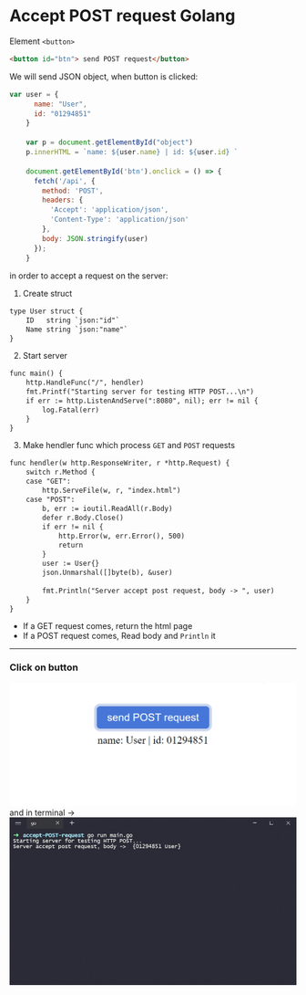 # Accept POST request Golang

Element `<button>` 
```html
<button id="btn"> send POST request</button>
```

We will send JSON object, when button is clicked:

```js
var user = {
      name: "User",
      id: "01294851"
    }

    var p = document.getElementById("object")
    p.innerHTML = `name: ${user.name} | id: ${user.id} `

    document.getElementById('btn').onclick = () => {
      fetch('/api', {
        method: 'POST',
        headers: {
          'Accept': 'application/json',
          'Content-Type': 'application/json'
        },
        body: JSON.stringify(user)
      });
    }
```

in order to accept a request on the server:

1. Create struct 
```golang
type User struct {
	ID   string `json:"id"`
	Name string `json:"name"`
}
```
2. Start server
```golang 
func main() {
	http.HandleFunc("/", hendler)
	fmt.Printf("Starting server for testing HTTP POST...\n")
	if err := http.ListenAndServe(":8080", nil); err != nil {
		log.Fatal(err)
	}
}
```

3. Make hendler func which process `GET` and `POST` requests
```golang
func hendler(w http.ResponseWriter, r *http.Request) {
	switch r.Method {
	case "GET":
		http.ServeFile(w, r, "index.html")
	case "POST":
		b, err := ioutil.ReadAll(r.Body)
		defer r.Body.Close()
		if err != nil {
			http.Error(w, err.Error(), 500)
			return
		}
		user := User{}
		json.Unmarshal([]byte(b), &user)

		fmt.Println("Server accept post request, body -> ", user)
	}
}
```
* If a GET request comes, return the html page 
* If a POST request comes, Read body and `Println` it 

****
### Click on button
<img src="./img/click.png">
and in terminal -> 
<img src="./img/Fprintf.png">


